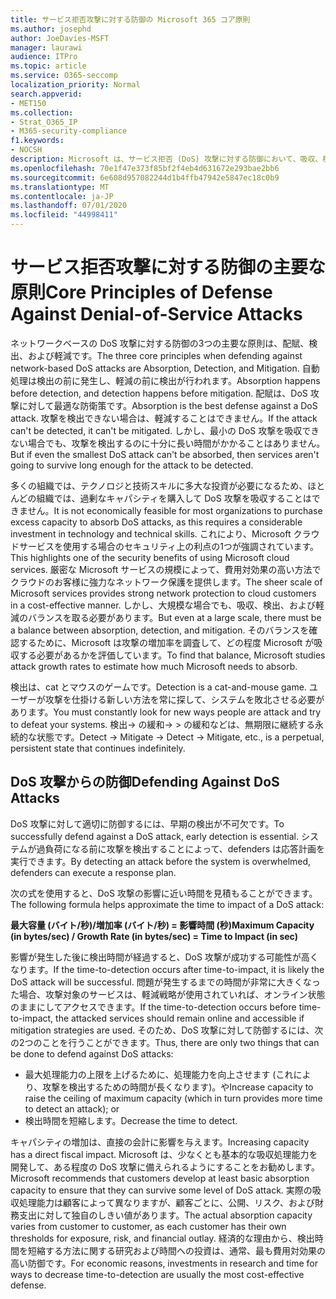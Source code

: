 ```yaml
---
title: サービス拒否攻撃に対する防御の Microsoft 365 コア原則
ms.author: josephd
author: JoeDavies-MSFT
manager: laurawi
audience: ITPro
ms.topic: article
ms.service: O365-seccomp
localization_priority: Normal
search.appverid:
- MET150
ms.collection:
- Strat_O365_IP
- M365-security-compliance
f1.keywords:
- NOCSH
description: Microsoft は、サービス拒否 (DoS) 攻撃に対する防御において、吸収、検出、軽減の中心となる原則を活用する方法について説明します。
ms.openlocfilehash: 70e1f47e373f85bf2f4eb4d631672e293bae2bb6
ms.sourcegitcommit: 6e608d957082244d1b4ffb47942e5847ec18c0b9
ms.translationtype: MT
ms.contentlocale: ja-JP
ms.lasthandoff: 07/01/2020
ms.locfileid: "44998411"
---
```

# <a name="core-principles-of-defense-against-denial-of-service-attacks"></a><span data-ttu-id="828c4-103">サービス拒否攻撃に対する防御の主要な原則</span><span class="sxs-lookup"><span data-stu-id="828c4-103">Core Principles of Defense Against Denial-of-Service Attacks</span></span>

<span data-ttu-id="828c4-104">ネットワークベースの DoS 攻撃に対する防御の3つの主要な原則は、配賦、検出、および軽減です。</span><span class="sxs-lookup"><span data-stu-id="828c4-104">The three core principles when defending against network-based DoS attacks are Absorption, Detection, and Mitigation.</span></span> <span data-ttu-id="828c4-105">自動処理は検出の前に発生し、軽減の前に検出が行われます。</span><span class="sxs-lookup"><span data-stu-id="828c4-105">Absorption happens before detection, and detection happens before mitigation.</span></span> <span data-ttu-id="828c4-106">配賦は、DoS 攻撃に対して最適な防衛策です。</span><span class="sxs-lookup"><span data-stu-id="828c4-106">Absorption is the best defense against a DoS attack.</span></span> <span data-ttu-id="828c4-107">攻撃を検出できない場合は、軽減することはできません。</span><span class="sxs-lookup"><span data-stu-id="828c4-107">If the attack can't be detected, it can't be mitigated.</span></span> <span data-ttu-id="828c4-108">しかし、最小の DoS 攻撃を吸収できない場合でも、攻撃を検出するのに十分に長い時間がかかることはありません。</span><span class="sxs-lookup"><span data-stu-id="828c4-108">But if even the smallest DoS attack can't be absorbed, then services aren't going to survive long enough for the attack to be detected.</span></span>

<span data-ttu-id="828c4-109">多くの組織では、テクノロジと技術スキルに多大な投資が必要になるため、ほとんどの組織では、過剰なキャパシティを購入して DoS 攻撃を吸収することはできません。</span><span class="sxs-lookup"><span data-stu-id="828c4-109">It is not economically feasible for most organizations to purchase excess capacity to absorb DoS attacks, as this requires a considerable investment in technology and technical skills.</span></span> <span data-ttu-id="828c4-110">これにより、Microsoft クラウドサービスを使用する場合のセキュリティ上の利点の1つが強調されています。</span><span class="sxs-lookup"><span data-stu-id="828c4-110">This highlights one of the security benefits of using Microsoft cloud services.</span></span> <span data-ttu-id="828c4-111">厳密な Microsoft サービスの規模によって、費用対効果の高い方法でクラウドのお客様に強力なネットワーク保護を提供します。</span><span class="sxs-lookup"><span data-stu-id="828c4-111">The sheer scale of Microsoft services provides strong network protection to cloud customers in a cost-effective manner.</span></span> <span data-ttu-id="828c4-112">しかし、大規模な場合でも、吸収、検出、および軽減のバランスを取る必要があります。</span><span class="sxs-lookup"><span data-stu-id="828c4-112">But even at a large scale, there must be a balance between absorption, detection, and mitigation.</span></span> <span data-ttu-id="828c4-113">そのバランスを確認するために、Microsoft は攻撃の増加率を調査して、どの程度 Microsoft が吸収する必要があるかを評価しています。</span><span class="sxs-lookup"><span data-stu-id="828c4-113">To find that balance, Microsoft studies attack growth rates to estimate how much Microsoft needs to absorb.</span></span>

<span data-ttu-id="828c4-114">検出は、cat とマウスのゲームです。</span><span class="sxs-lookup"><span data-stu-id="828c4-114">Detection is a cat-and-mouse game.</span></span> <span data-ttu-id="828c4-115">ユーザーが攻撃を仕掛ける新しい方法を常に探して、システムを敗北させる必要があります。</span><span class="sxs-lookup"><span data-stu-id="828c4-115">You must constantly look for new ways people are attack and try to defeat your systems.</span></span> <span data-ttu-id="828c4-116">検出-> の緩和-> > の緩和などは、無期限に継続する永続的な状態です。</span><span class="sxs-lookup"><span data-stu-id="828c4-116">Detect -> Mitigate -> Detect -> Mitigate, etc., is a perpetual, persistent state that continues indefinitely.</span></span>

## <a name="defending-against-dos-attacks"></a><span data-ttu-id="828c4-117">DoS 攻撃からの防御</span><span class="sxs-lookup"><span data-stu-id="828c4-117">Defending Against DoS Attacks</span></span>

<span data-ttu-id="828c4-118">DoS 攻撃に対して適切に防御するには、早期の検出が不可欠です。</span><span class="sxs-lookup"><span data-stu-id="828c4-118">To successfully defend against a DoS attack, early detection is essential.</span></span> <span data-ttu-id="828c4-119">システムが過負荷になる前に攻撃を検出することによって、defenders は応答計画を実行できます。</span><span class="sxs-lookup"><span data-stu-id="828c4-119">By detecting an attack before the system is overwhelmed, defenders can execute a response plan.</span></span>

<span data-ttu-id="828c4-120">次の式を使用すると、DoS 攻撃の影響に近い時間を見積もることができます。</span><span class="sxs-lookup"><span data-stu-id="828c4-120">The following formula helps approximate the time to impact of a DoS attack:</span></span>

   <span data-ttu-id="828c4-121">**最大容量 (バイト/秒)/増加率 (バイト/秒) = 影響時間 (秒)**</span><span class="sxs-lookup"><span data-stu-id="828c4-121">**Maximum Capacity (in bytes/sec) / Growth Rate (in bytes/sec) = Time to Impact (in sec)**</span></span>

<span data-ttu-id="828c4-122">影響が発生した後に検出時間が経過すると、DoS 攻撃が成功する可能性が高くなります。</span><span class="sxs-lookup"><span data-stu-id="828c4-122">If the time-to-detection occurs after time-to-impact, it is likely the DoS attack will be successful.</span></span> <span data-ttu-id="828c4-123">問題が発生するまでの時間が非常に大きくなった場合、攻撃対象のサービスは、軽減戦略が使用されていれば、オンライン状態のままにしてアクセスできます。</span><span class="sxs-lookup"><span data-stu-id="828c4-123">If the time-to-detection occurs before time-to-impact, the attacked services should remain online and accessible if mitigation strategies are used.</span></span> <span data-ttu-id="828c4-124">そのため、DoS 攻撃に対して防御するには、次の2つのことを行うことができます。</span><span class="sxs-lookup"><span data-stu-id="828c4-124">Thus, there are only two things that can be done to defend against DoS attacks:</span></span>

- <span data-ttu-id="828c4-125">最大処理能力の上限を上げるために、処理能力を向上させます (これにより、攻撃を検出するための時間が長くなります)。や</span><span class="sxs-lookup"><span data-stu-id="828c4-125">Increase capacity to raise the ceiling of maximum capacity (which in turn provides more time to detect an attack); or</span></span>
- <span data-ttu-id="828c4-126">検出時間を短縮します。</span><span class="sxs-lookup"><span data-stu-id="828c4-126">Decrease the time to detect.</span></span>

<span data-ttu-id="828c4-127">キャパシティの増加は、直接の会計に影響を与えます。</span><span class="sxs-lookup"><span data-stu-id="828c4-127">Increasing capacity has a direct fiscal impact.</span></span> <span data-ttu-id="828c4-128">Microsoft は、少なくとも基本的な吸収処理能力を開発して、ある程度の DoS 攻撃に備えられるようにすることをお勧めします。</span><span class="sxs-lookup"><span data-stu-id="828c4-128">Microsoft recommends that customers develop at least basic absorption capacity to ensure that they can survive some level of DoS attack.</span></span> <span data-ttu-id="828c4-129">実際の吸収処理能力は顧客によって異なりますが、顧客ごとに、公開、リスク、および財務支出に対して独自のしきい値があります。</span><span class="sxs-lookup"><span data-stu-id="828c4-129">The actual absorption capacity varies from customer to customer, as each customer has their own thresholds for exposure, risk, and financial outlay.</span></span> <span data-ttu-id="828c4-130">経済的な理由から、検出時間を短縮する方法に関する研究および時間への投資は、通常、最も費用対効果の高い防御です。</span><span class="sxs-lookup"><span data-stu-id="828c4-130">For economic reasons, investments in research and time for ways to decrease time-to-detection are usually the most cost-effective defense.</span></span>
